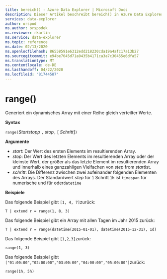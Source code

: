 ```yaml
---
title: bereich() - Azure Data Explorer | Microsoft Docs
description: Dieser Artikel beschreibt bereich() in Azure Data Explorer.
services: data-explorer
author: orspod
ms.author: orspodek
ms.reviewer: rkarlin
ms.service: data-explorer
ms.topic: reference
ms.date: 02/13/2020
ms.openlocfilehash: 86558591e6312edd218230cda19a4afc17a13b27
ms.sourcegitcommit: e94be7045d71a0435b4171ca3a7c30455e6dfa57
ms.translationtype: MT
ms.contentlocale: de-DE
ms.lasthandoff: 04/22/2020
ms.locfileid: "81744587"
---
```

# <a name="range"></a>range()

Generiert ein dynamisches Array mit einer Reihe gleich verteilter Werte.

**Syntax**

`range(`*Startstopp* `,` *stop*`,` [ *Schritt*]`)` 

**Argumente**

* *start*: Der Wert des ersten Elements im resultierenden Array. 
* *stop*: Der Wert des letzten Elements im resultierenden Array oder der kleinste Wert, der größer als das letzte Element im resultierenden Array und innerhalb eines ganzzahligen Vielfachen von *step* from *start*ist.
* *schritt*: Die Differenz zwischen zwei aufeinander folgenden Elementen des Arrays. Der Standardwert *step* für `1` Schritt `1h` ist `timespan` für numerische und für oder`datetime`

**Beispiele**

Das folgende Beispiel gibt `[1, 4, 7]`zurück:

```kusto
T | extend r = range(1, 8, 3)
```

Das folgende Beispiel gibt ein Array mit allen Tagen im Jahr 2015 zurück:

```kusto
T | extend r = range(datetime(2015-01-01), datetime(2015-12-31), 1d)
```

Das folgende Beispiel gibt `[1,2,3]`zurück:

```kusto
range(1, 3)
```

Das folgende Beispiel gibt `["01:00:00","02:00:00","03:00:00","04:00:00","05:00:00"]`zurück:

```kusto
range(1h, 5h)
```
